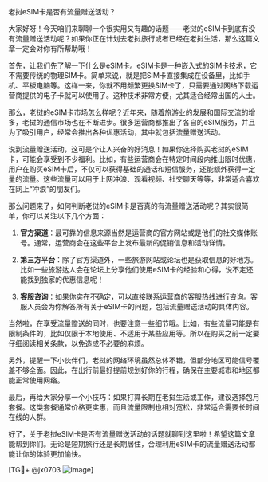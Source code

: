 老挝eSIM卡是否有流量赠送活动？

大家好呀！今天咱们来聊聊一个很实用又有趣的话题——老挝的eSIM卡到底有没有流量赠送活动呢？如果你正在计划去老挝旅行或者已经在老挝生活，那么这篇文章一定会对你有所帮助哦！

首先，让我们先了解一下什么是eSIM卡。eSIM卡是一种嵌入式的SIM卡技术，它不需要传统的物理SIM卡。简单来说，就是把SIM卡直接集成在设备里，比如手机、平板电脑等。这样一来，你就不用频繁更换SIM卡了，只需要通过网络下载运营商提供的电子卡就可以使用了。这种技术非常方便，尤其适合经常出国的人士。

那么，老挝的eSIM卡市场怎么样呢？近年来，随着旅游业的发展和国际交流的增多，老挝的通信市场也在不断进步。很多运营商都推出了各自的eSIM服务，并且为了吸引用户，经常会推出各种优惠活动，其中就包括流量赠送活动。

说到流量赠送活动，这可是个让人兴奋的好消息！如果你选择购买老挝的eSIM卡，可能会享受到不少福利。比如，有些运营商会在特定时间段内推出限时优惠，用户在购买eSIM卡后，不仅可以获得基础的通话和短信服务，还能额外获得一定量的流量。这些流量可以用于上网冲浪、观看视频、社交聊天等等，非常适合喜欢在网上“冲浪”的朋友们。

那么问题来了，如何判断老挝的eSIM卡是否真的有流量赠送活动呢？其实很简单，你可以关注以下几个方面：

1. **官方渠道**：最可靠的信息来源当然是运营商的官方网站或是他们的社交媒体账号。通常，运营商会在这些平台上发布最新的促销信息和活动详情。

2. **第三方平台**：除了官方渠道外，一些旅游网站或论坛也是获取信息的好地方。比如一些旅游达人会在论坛上分享他们使用eSIM卡的经验和心得，说不定还能找到独家的优惠信息呢！

3. **客服咨询**：如果你实在不确定，可以直接联系运营商的客服热线进行咨询。客服人员会为你解答所有关于eSIM卡的问题，包括流量赠送活动的具体内容。

当然啦，在享受流量赠送的同时，也要注意一些细节哦。比如，有些流量可能是有限制条件的，比如仅限于本地使用、不适用于某些应用等。所以在购买之前一定要仔细阅读相关条款，以免造成不必要的麻烦。

另外，提醒一下小伙伴们，老挝的网络环境虽然总体不错，但部分地区可能信号覆盖不够全面。因此，在出行前最好提前规划好你的行程，确保在主要城市和地区都能正常使用网络。

最后，再给大家分享一个小技巧：如果打算长期在老挝生活或工作，建议选择包月套餐。这类套餐通常价格更实惠，而且流量限制也相对宽松，非常适合需要长时间在线的人群。

好了，关于老挝eSIM卡是否有流量赠送活动的话题就聊到这里啦！希望这篇文章能帮到你们。无论是短期旅行还是长期居住，合理利用eSIM卡的流量赠送活动都能让你的体验更加愉快。

[TG💪+ @jx0703 ![Image](https://github.com/user-attachments/assets/dbca1d08-cadb-493c-b0ec-ad6f7a83f270)]